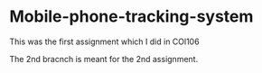 # Mobile-phone-tracking-system
This was the first assignment which I did in COl106

The 2nd bracnch is meant for the 2nd assignment.

